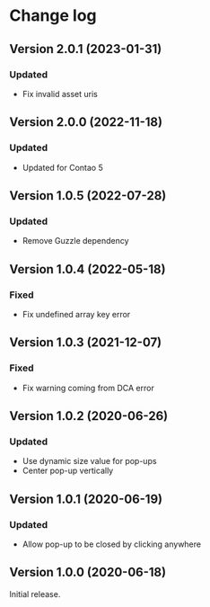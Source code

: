 Change log
==========
Version 2.0.1 (2023-01-31)
--------------------------
### Updated
- Fix invalid asset uris

Version 2.0.0 (2022-11-18)
--------------------------
### Updated
- Updated for Contao 5

Version 1.0.5 (2022-07-28)
--------------------------
### Updated
- Remove Guzzle dependency

Version 1.0.4 (2022-05-18)
--------------------------
### Fixed
- Fix undefined array key error

Version 1.0.3 (2021-12-07)
--------------------------
### Fixed
- Fix warning coming from DCA error

Version 1.0.2 (2020-06-26)
--------------------------
### Updated
- Use dynamic size value for pop-ups
- Center pop-up vertically

Version 1.0.1 (2020-06-19)
--------------------------
### Updated
- Allow pop-up to be closed by clicking anywhere

Version 1.0.0 (2020-06-18)
--------------------------
Initial release.
